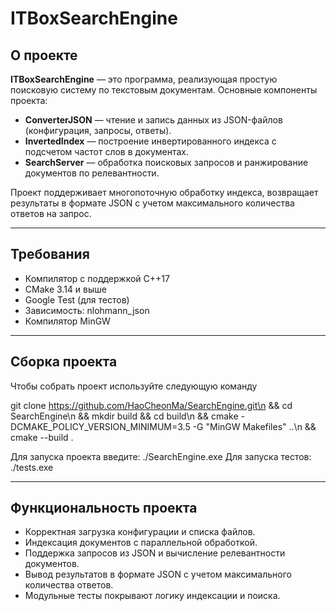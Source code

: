 ﻿# ITBoxSearchEngine

## О проекте

**ITBoxSearchEngine** — это программа, реализующая простую поисковую систему по текстовым документам. Основные компоненты проекта:

- **ConverterJSON** — чтение и запись данных из JSON-файлов (конфигурация, запросы, ответы).
- **InvertedIndex** — построение инвертированного индекса с подсчетом частот слов в документах.
- **SearchServer** — обработка поисковых запросов и ранжирование документов по релевантности.

Проект поддерживает многопоточную обработку индекса, возвращает результаты в формате JSON с учетом максимального количества ответов на запрос.

---

## Требования

- Компилятор с поддержкой C++17
- CMake 3.14 и выше
- Google Test (для тестов)
- Зависимость: nlohmann_json
- Компилятор MinGW

---

## Сборка проекта

Чтобы собрать проект используйте следующую команду

git clone https://github.com/HaoCheonMa/SearchEngine.git\n
&& cd SearchEngine\n
&& mkdir build && cd build\n
&& cmake -DCMAKE_POLICY_VERSION_MINIMUM=3.5 -G "MinGW Makefiles" ..\n
&& cmake --build .

Для запуска проекта введите: ./SearchEngine.exe
Для запуска тестов: ./tests.exe

---

## Функциональность проекта

- Корректная загрузка конфигурации и списка файлов.
- Индексация документов с параллельной обработкой.
- Поддержка запросов из JSON и вычисление релевантности документов.
- Вывод результатов в формате JSON с учетом максимального количества ответов.
- Модульные тесты покрывают логику индексации и поиска.

